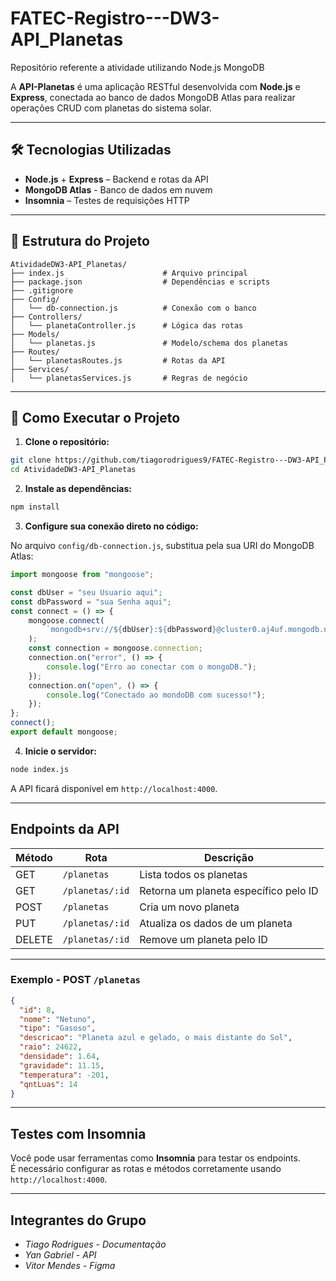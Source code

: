 # FATEC-Registro---DW3-API_Planetas
Repositório referente a atividade utilizando Node.js MongoDB

A **API-Planetas** é uma aplicação RESTful desenvolvida com **Node.js** e **Express**, conectada ao banco de dados MongoDB Atlas para realizar operações CRUD com planetas do sistema solar.

---

## 🛠 Tecnologias Utilizadas

- **Node.js** + **Express** – Backend e rotas da API  
- **MongoDB Atlas** - Banco de dados em nuvem 
- **Insomnia** – Testes de requisições HTTP  

---

## 📁 Estrutura do Projeto

```
AtividadeDW3-API_Planetas/
├── index.js                      # Arquivo principal
├── package.json                  # Dependências e scripts
├── .gitignore
├── Config/
│   └── db-connection.js          # Conexão com o banco 
├── Controllers/
│   └── planetaController.js      # Lógica das rotas
├── Models/
│   └── planetas.js               # Modelo/schema dos planetas
├── Routes/
│   └── planetasRoutes.js         # Rotas da API
├── Services/
│   └── planetasServices.js       # Regras de negócio
```

---

## 🚀 Como Executar o Projeto

1. **Clone o repositório:**

```bash
git clone https://github.com/tiagorodrigues9/FATEC-Registro---DW3-API_Planetas
cd AtividadeDW3-API_Planetas
```

2. **Instale as dependências:**

```bash
npm install
```

3. **Configure sua conexão direto no código:**

No arquivo `config/db-connection.js`, substitua pela sua URI do MongoDB Atlas:

```js
import mongoose from "mongoose";

const dbUser = "seu Usuario aqui";
const dbPassword = "sua Senha aqui";
const connect = () => {
    mongoose.connect(
        `mongodb+srv://${dbUser}:${dbPassword}@cluster0.aj4uf.mongodb.net/api-planetas?retryWrites=true&w=majority&appName=Cluster0`
    );
    const connection = mongoose.connection;
    connection.on("error", () => {
        console.log("Erro ao conectar com o mongoDB.");
    });
    connection.on("open", () => {
        console.log("Conectado ao mondoDB com sucesso!");
    });
};
connect();
export default mongoose;
```

4. **Inicie o servidor:**

```bash
node index.js
```

A API ficará disponível em `http://localhost:4000`.

---

## Endpoints da API

| Método | Rota              | Descrição                                 |
|--------|-------------------|-------------------------------------------|
| GET    | `/planetas`       | Lista todos os planetas                   |
| GET    | `/planetas/:id`   | Retorna um planeta específico pelo ID     |
| POST   | `/planetas`       | Cria um novo planeta                      |
| PUT    | `/planetas/:id`   | Atualiza os dados de um planeta           |
| DELETE | `/planetas/:id`   | Remove um planeta pelo ID                 |

---

### Exemplo - POST `/planetas`

```json
{
  "id": 8,
  "nome": "Netuno",
  "tipo": "Gasoso",
  "descricao": "Planeta azul e gelado, o mais distante do Sol",
  "raio": 24622,
  "densidade": 1.64,
  "gravidade": 11.15,
  "temperatura": -201,
  "qntLuas": 14
}
```

---

## Testes com Insomnia 

Você pode usar ferramentas como **Insomnia** para testar os endpoints.  
É necessário configurar as rotas e métodos corretamente usando `http://localhost:4000`.

---

## Integrantes do Grupo

- *Tiago Rodrigues - Documentação*  
- *Yan Gabriel - API*
- *Vitor Mendes - Figma*  
